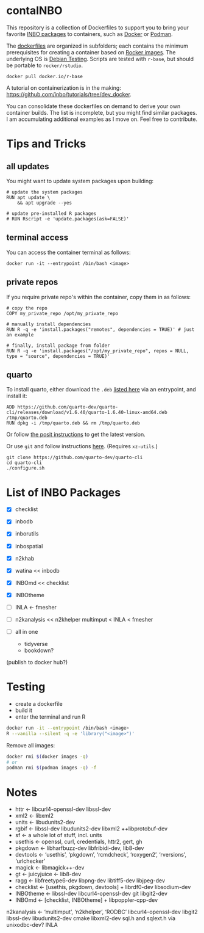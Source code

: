 # contaINBO

This repository is a collection of Dockerfiles to support you to bring your favorite [INBO packages](https://inbo.github.io) to containers, such as [Docker](https://docs.docker.com) or [Podman](https://docs.podman.io).


The [dockerfiles](https://docs.docker.com/build/concepts/dockerfile) are organized in subfolders; each contains the minimum prerequisites for creating a container based on [Rocker images](https://rocker-project.org).
The underlying OS is [Debian Testing](https://wiki.debian.org/DebianTesting).
Scripts are tested with `r-base`, but should be portable to `rocker/rstudio`.


```{sh}
docker pull docker.io/r-base
```


A tutorial on containerization is in the making: <https://github.com/inbo/tutorials/tree/dev_docker>.


You can consolidate these dockerfiles on demand to derive your own container builds.
The list is incomplete, but you might find similar packages. 
I am accumulating additional examples as I move on.
Feel free to contribute.


# Tips and Tricks

## all updates 

You might want to update system packages upon building:

```{dsl}
# update the system packages
RUN apt update \
    && apt upgrade --yes
    
# update pre-installed R packages
# RUN Rscript -e 'update.packages(ask=FALSE)'
```


## terminal access

You can access the container terminal as follows:

```{sh}
docker run -it --entrypoint /bin/bash <image>
```


## private repos

If you require private repo's within the container, copy them in as follows:

```{dsl}
# copy the repo
COPY my_private_repo /opt/my_private_repo

# manually install dependencies
RUN R -q -e 'install.packages("remotes", dependencies = TRUE)' # just an example

# finally, install package from folder
RUN R -q -e 'install.packages("/opt/my_private_repo", repos = NULL, type = "source", dependencies = TRUE)'
```


## quarto

To install quarto, either download the `.deb` [listed here](https://quarto.org/docs/get-started) via an entrypoint, and install it:

```{dsl}
ADD https://github.com/quarto-dev/quarto-cli/releases/download/v1.6.40/quarto-1.6.40-linux-amd64.deb /tmp/quarto.deb
RUN dpkg -i /tmp/quarto.deb && rm /tmp/quarto.deb
```


Or follow [the posit instructions](https://docs.posit.co/resources/install-quarto.html) to get the latest version.


Or use `git` and follow instructions [here](https://github.com/quarto-dev/quarto-cli).
(Requires `xz-utils`.)

```{sh}
git clone https://github.com/quarto-dev/quarto-cli
cd quarto-cli
./configure.sh
```


# List of INBO Packages

- [X] checklist
- [X] inbodb 
- [X] inborutils
- [X] inbospatial
- [X] n2khab
- [X] watina << inbodb
- [X] INBOmd << checklist
- [X] INBOtheme
- [ ] INLA <- fmesher
- [ ] n2kanalysis << n2khelper multimput < INLA < fmesher


- [ ] all in one
  + tidyverse
  + bookdown?

(publish to docker hub?)


# Testing

- create a dockerfile
- build it
- enter the terminal and run R

``` sh
docker run -it --entrypoint /bin/bash <image>
R --vanilla --silent -q -e 'library("<image>")'
```


Remove all images:

``` sh
docker rmi $(docker images -q)
# or
podman rmi $(podman images -q) -f
```

# Notes

- httr <- libcurl4-openssl-dev libssl-dev
- xml2 <- libxml2
- units <- libudunits2-dev
- rgbif <- libssl-dev libudunits2-dev libxml2 ++libprotobuf-dev 
- sf <- a whole lot of stuff, incl. units
- usethis <- openssl, curl, credentials, httr2, gert, gh
- pkgdown <- libharfbuzz-dev libfribidi-dev, lib8-dev
- devtools <- ‘usethis’, ‘pkgdown’, ‘rcmdcheck’, ‘roxygen2’, ‘rversions’, ‘urlchecker’
- magick <- libmagick++-dev
- gt <- juicyjuice <- lib8-dev
- ragg <- libfreetype6-dev libpng-dev libtiff5-dev libjpeg-dev
- checklist <- [usethis, pkgdown, devtools] + librdf0-dev libsodium-dev
- INBOtheme <- libssl-dev libcurl4-openssl-dev git libgit2-dev
- INBOmd <- [checklist, INBOtheme] + libpoppler-cpp-dev

n2kanalysis <- ‘multimput’, ‘n2khelper’, ‘RODBC’ libcurl4-openssl-dev libgit2 libssl-dev libudunits2-dev cmake libxml2-dev
sql.h and sqlext.h via unixodbc-dev?
INLA 


